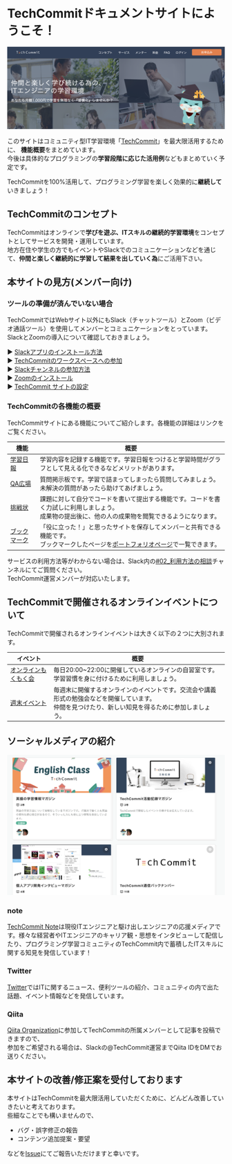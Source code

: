 # TechCommitドキュメントサイトにようこそ！
![TechCommit トップ](images/index/techcommit-top.png)

このサイトはコミュニティ型IT学習環境「[TechCommit](https://www.tech-commit.jp/)」を最大限活用するために、
**機能概要**をまとめています。  
今後は具体的なプログラミングの**学習段階に応じた活用例**などもまとめていく予定です。

TechCommitを100%活用して、プログラミング学習を楽しく効果的に**継続して**いきましょう！

## TechCommitのコンセプト
TechCommitはオンラインで**学びを遊ぶ、ITスキルの継続的学習環境**をコンセプトとしてサービスを開発・運用しています。  
地方在住や学生の方でもイベントやSlackでのコミュニケーションなどを通じて、**仲間と楽しく継続的に学習して結果を出していく為**にご活用下さい。

## 本サイトの見方(メンバー向け)
### ツールの準備が済んでいない場合
TechCommitではWebサイト以外にもSlack（チャットツール）とZoom（ビデオ通話ツール）を使用してメンバーとコミュニケーションをとっています。  
SlackとZoomの導入について確認しておきましょう。

▶ [Slackアプリのインストール方法](tutorial/install-slack.md)  
▶ [TechCommitのワークスペースへの参加](tutorial/join-slack.md)  
▶ [Slackチャンネルの参加方法](join-slack-channel.md)  
▶ [Zoomのインストール](tutorial/install-zoom.md)  
▶ [TechCommit サイトの設定](tutorial/preparation-site.md)  

### TechCommitの各機能の概要
TechCommitサイトにある機能についてご紹介します。各機能の詳細はリンクをご覧ください。

| 機能 | 概要 |
| -----------| ----------- |
| [学習日報](learning-report.md) | 学習内容を記録する機能です。学習日報をつけると学習時間がグラフとして見える化できるなどメリットがあります。 |
| [QA広場](qa-board.md) | 質問掲示板です。学習で詰まってしまったら質問してみましょう。<br>未解決の質問があったら助けてあげましょう。 |
| [挑戦状](challenge.md) | 課題に対して自分でコードを書いて提出する機能です。コードを書く力試しに利用しましょう。<br>成果物の提出後に、他の人の成果物を閲覧できるようになります。 |
| [ブックマーク](bookmark.md) | 「役に立った！」と思ったサイトを保存してメンバーと共有できる機能です。<br>ブックマークしたページを[ポートフォリオページ](https://www.tech-commit.jp/your/portfolios)で一覧できます。 |

サービスの利用方法等がわからない場合は、Slack内の[#02_利用方法の相談](https://techcommit.slack.com/archives/CJU6KST7H)チャンネルにてご質問ください。  
TechCommit運営メンバーが対応いたします。

## TechCommitで開催されるオンラインイベントについて
TechCommitで開催されるオンラインイベントは大きく以下の２つに大別されます。

| イベント | 概要 |
| -----------| ----------- |
| [オンラインもくもく会](mokumoku.md) | 毎日20:00~22:00に開催しているオンラインの自習室です。<br>学習習慣を身に付けるために利用しましょう。 |
| [週末イベント](online-event.md) | 毎週末に開催するオンラインのイベントです。交流会や講義形式の勉強会などを開催しています。<br>仲間を見つけたり、新しい知見を得るために参加しましょう。 |

## ソーシャルメディアの紹介
![TechCommit Note](images/index/note.png)

### note
[TechCommit Note](https://note.com/tech_commit)は現役ITエンジニアと駆け出しエンジニアの応援メディアです。様々な経営者やITエンジニアのキャリア観・思想をインタビューして配信したり、プログラミング学習コミュニティのTechCommit内で蓄積したITスキルに関する知見を発信しています！ 

### Twitter
 [Twitter](https://twitter.com/TechCommit)ではITに関するニュース、便利ツールの紹介、コミュニティの内で出た話題、イベント情報などを発信しています。

### Qiita
[Qiita Organization](https://qiita.com/organizations/tech-commit)に参加してTechCommitの所属メンバーとして記事を投稿できますので、  
参加をご希望される場合は、Slackの@TechCommit運営までQiita IDをDMでお送りください。  

## 本サイトの改善/修正案を受付しております
本サイトはTechCommitを最大限活用していただくために、どんどん改善していきたいと考えております。  
些細なことでも構いませんので、

- バグ・誤字修正の報告
- コンテンツ追加提案・要望

などを[Issue](https://github.com/tech-training/tech-commit-doc/issues)にてご報告いただけますと幸いです。
